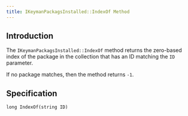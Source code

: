 ```yaml
---
title: IKeymanPackagsInstalled::IndexOf Method
---
```


## Introduction

The `IKeymanPackagsInstalled::IndexOf` method returns the zero-based
index of the package in the collection that has an ID matching the `ID`
parameter.

If no package matches, then the method returns `-1`.

## Specification

``` clike
long IndexOf(string ID)
```
